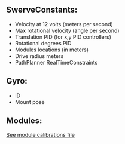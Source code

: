 SwerveConstants:
-----------------------
- Velocity at 12 volts (meters per second)
- Max rotational velocity (angle per second)
- Translation PID (for x,y PID controllers)
- Rotational degrees PID 
- Modules locations (in meters)
- Drive radius meters
- PathPlanner RealTimeConstraints

Gyro:
-----------------------
- ID
- Mount pose

Modules:
-----------------------
[See module calibrations file](module/Calibrations.md)